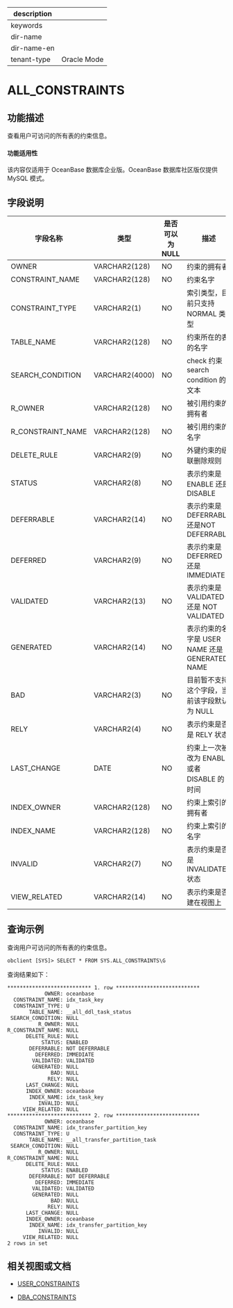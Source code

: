 |description||
|---|---|
|keywords||
|dir-name||
|dir-name-en||
|tenant-type|Oracle Mode|

# ALL_CONSTRAINTS

## 功能描述

查看用户可访问的所有表的约束信息。

  <main id="notice" >
    <h4>功能适用性</h4>
    <p>该内容仅适用于 OceanBase 数据库企业版。OceanBase 数据库社区版仅提供 MySQL 模式。</p>
  </main>

## 字段说明

|     **字段名称**      |     **类型**     | **是否可以为 NULL** |                      **描述**                      |
|-------------------|----------------|----------------|--------------------------------------------------|
| OWNER             | VARCHAR2(128)  | NO             | 约束的拥有者                                           |
| CONSTRAINT_NAME   | VARCHAR2(128)  | NO             | 约束名字                                             |
| CONSTRAINT_TYPE   | VARCHAR2(1)    | NO             | 索引类型，目前只支持 NORMAL 类型                             |
| TABLE_NAME        | VARCHAR2(128)  | NO             | 约束所在的表的名字                                        |
| SEARCH_CONDITION  | VARCHAR2(4000) | NO             | check 约束 search condition 的文本                    |
| R_OWNER           | VARCHAR2(128)  | NO             | 被引用约束的拥有者                                        |
| R_CONSTRAINT_NAME | VARCHAR2(128)  | NO             | 被引用约束的名字                                         |
| DELETE_RULE       | VARCHAR2(9)    | NO             | 外键约束的级联删除规则                                      |
| STATUS            | VARCHAR2(8)    | NO             | 表示约束是 ENABLE 还是 DISABLE                          |
| DEFERRABLE        | VARCHAR2(14)   | NO             | 表示约束是 DEFERRABLE 还是NOT DEFERRABLE                |
| DEFERRED          | VARCHAR2(9)    | NO             | 表示约束是 DEFERRED 还是 IMMEDIATE                      |
| VALIDATED         | VARCHAR2(13)   | NO             | 表示约束是 VALIDATED 还是 NOT VALIDATED |
| GENERATED         | VARCHAR2(14)   | NO             | 表示约束的名字是 USER NAME 还是 GENERATED NAME             |
| BAD               | VARCHAR2(3)    | NO             | 目前暂不支持这个字段，当前该字段默认为 NULL                         |
| RELY              | VARCHAR2(4)    | NO             | 表示约束是否是 RELY 状态                                  |
| LAST_CHANGE       | DATE           | NO             | 约束上一次被改为 ENABLE 或者 DISABLE 的时间                   |
| INDEX_OWNER       | VARCHAR2(128)  | NO             | 约束上索引的拥有者                                        |
| INDEX_NAME        | VARCHAR2(128)  | NO             | 约束上索引的名字                                         |
| INVALID           | VARCHAR2(7)    | NO             | 表示约束是否是 INVALIDATE 状态                            |
| VIEW_RELATED      | VARCHAR2(14)   | NO             | 表示约束是否建在视图上                                      |

## 查询示例

查询用户可访问的所有表的约束信息。

```shell
obclient [SYS]> SELECT * FROM SYS.ALL_CONSTRAINTS\G
```

查询结果如下：

```shell
*************************** 1. row ***************************
            OWNER: oceanbase
  CONSTRAINT_NAME: idx_task_key
  CONSTRAINT_TYPE: U
       TABLE_NAME: __all_ddl_task_status
 SEARCH_CONDITION: NULL
          R_OWNER: NULL
R_CONSTRAINT_NAME: NULL
      DELETE_RULE: NULL
           STATUS: ENABLED
       DEFERRABLE: NOT DEFERRABLE
         DEFERRED: IMMEDIATE
        VALIDATED: VALIDATED
        GENERATED: NULL
              BAD: NULL
             RELY: NULL
      LAST_CHANGE: NULL
      INDEX_OWNER: oceanbase
       INDEX_NAME: idx_task_key
          INVALID: NULL
     VIEW_RELATED: NULL
*************************** 2. row ***************************
            OWNER: oceanbase
  CONSTRAINT_NAME: idx_transfer_partition_key
  CONSTRAINT_TYPE: U
       TABLE_NAME: __all_transfer_partition_task
 SEARCH_CONDITION: NULL
          R_OWNER: NULL
R_CONSTRAINT_NAME: NULL
      DELETE_RULE: NULL
           STATUS: ENABLED
       DEFERRABLE: NOT DEFERRABLE
         DEFERRED: IMMEDIATE
        VALIDATED: VALIDATED
        GENERATED: NULL
              BAD: NULL
             RELY: NULL
      LAST_CHANGE: NULL
      INDEX_OWNER: oceanbase
       INDEX_NAME: idx_transfer_partition_key
          INVALID: NULL
     VIEW_RELATED: NULL
2 rows in set
```

## 相关视图或文档

* [USER_CONSTRAINTS](25200.user_constraints-of-oracle-mode.md)

* [DBA_CONSTRAINTS](7500.dba_constraints-of-oracle-mode.md)
